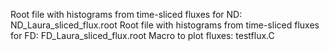 Root file with histograms from time-sliced fluxes for ND: ND_Laura_sliced_flux.root 
Root file with histograms from time-sliced fluxes for FD: FD_Laura_sliced_flux.root
Macro to plot fluxes: testflux.C
